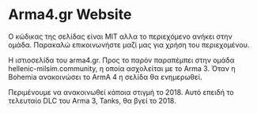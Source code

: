 # Arma4.gr Website


Ο κώδικας της σελίδας είναι MIT αλλα το περιεχόμενο ανήκει στην ομάδα. Παρακαλώ
επικοινωνήστε μαζί μας για χρήση του περιεχομένου.

Η ιστιοσελίδα του arma4.gr. Προς το παρόν παραπέμπει στην ομάδα hellenic-milsim.community,
η οποία ασχολείται με το Arma 3. Όταν η Bohemia ανακοινώσει το ArmA 4 η σελίδα
θα ενημερωθεί.

Περιμένουμε να ανακοινωθεί κάποια στιγμή το 2018. Αυτό επειδή το τελευταίο DLC
του Arma 3, Tanks, θα βγεί το 2018.
